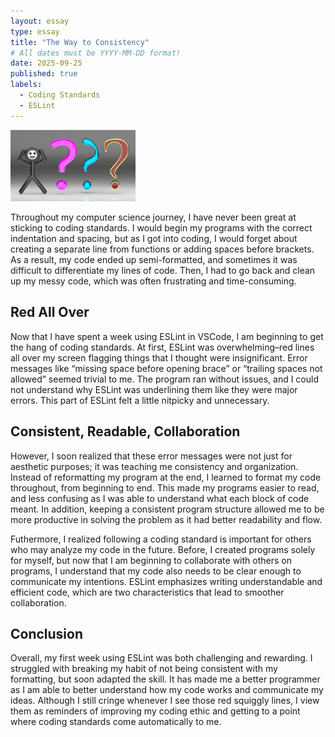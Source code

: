 ```yaml
---
layout: essay
type: essay
title: "The Way to Consistency"
# All dates must be YYYY-MM-DD format!
date: 2025-09-25
published: true
labels:
  - Coding Standards
  - ESLint
---
```


<img width="200px" class="rounded float-start pe-4" src="../img/questions.jpg">


Throughout my computer science journey, I have never been great at sticking to coding standards. I would begin my programs with the correct indentation and spacing, but as I got into coding, I would forget about creating a separate line from functions or adding spaces before brackets. As a result, my code ended up semi-formatted, and sometimes it was difficult to differentiate my lines of code. Then, I had to go back and clean up my messy code, which was often frustrating and time-consuming. 

## Red All Over
Now that I have spent a week using ESLint in VSCode, I am beginning to get the hang of coding standards. At first, ESLint was overwhelming–red lines all over my screen flagging things that I thought were insignificant.  Error messages like “missing space before opening brace” or “trailing spaces not allowed” seemed trivial to me. The program ran without issues, and I could not understand why ESLint was underlining them like they were major errors. This part of ESLint felt a little nitpicky and unnecessary.

## Consistent, Readable, Collaboration
However, I soon realized that these error messages were not just for aesthetic purposes; it was teaching me consistency and organization. Instead of reformatting my program at the end, I learned to format my code throughout, from beginning to end. This made my programs easier to read, and less confusing as I was able to understand what each block of code meant. In addition, keeping a consistent program structure allowed me to be more productive in solving the problem as it had better readability and flow. 

Futhermore, I realized following a coding standard is important for others who may analyze my code in the future. Before, I created programs solely for myself, but now that I am beginning to collaborate with others on programs, I understand that my code also needs to be clear enough to communicate my intentions. ESLint emphasizes writing understandable and efficient code, which are two characteristics that lead to smoother collaboration.

## Conclusion
Overall, my first week using ESLint was both challenging and rewarding. I struggled with breaking my habit of not being consistent with my formatting, but soon adapted the skill. It has made me a better programmer as I am able to better understand how my code works and communicate my ideas. Although I still cringe whenever I see those red squiggly lines, I view them as reminders of improving my coding ethic and getting to a point where coding standards come automatically to me.
